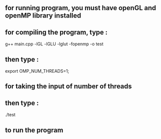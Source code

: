 ## for running program, you must have openGL and openMP library installed



## for compiling the program, type : 
g++ main.cpp -lGL -lGLU -lglut -fopenmp -o test



## then type :
export OMP_NUM_THREADS=1; 
## for taking the input of number of threads



## then type :
./test
## to run the program 